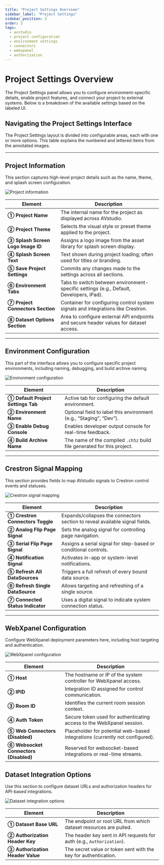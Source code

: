 ```yaml
---
title: "Project Settings Overview"
sidebar_label: "Project Settings"
sidebar_position: 3
order: 3
tags:
  - avstudio
  - project configuration
  - environment settings
  - connectors
  - webxpanel
  - authorization
---
```


# Project Settings Overview

The Project Settings panel allows you to configure environment-specific details, enable project features, and connect your project to external systems. Below is a breakdown of the available settings based on the labeled UI.

## Navigating the Project Settings Interface

The Project Settings layout is divided into configurable areas, each with one or more options. This table explains the numbered and lettered items from the annotated images.

---

## Project Information

This section captures high-level project details such as the name, theme, and splash screen configuration.

![Project information](./img/project-information.png)

| Element                           | Description                                                                             |
| --------------------------------- | --------------------------------------------------------------------------------------- |
| **① Project Name**                | The internal name for the project as displayed across AVstudio.                         |
| **② Project Theme**               | Selects the visual style or preset theme applied to the project.                        |
| **③ Splash Screen Logo Image ID** | Assigns a logo image from the asset library for splash screen display.                  |
| **④ Splash Screen Text**          | Text shown during project loading; often used for titles or branding.                   |
| **⑤ Save Project Settings**       | Commits any changes made to the settings across all sections.                           |
| **⑥ Environment Tabs**            | Tabs to switch between environment-specific settings (e.g., Default, Developers, iPad). |
| **⑦ Project Connectors Section**  | Container for configuring control system signals and integrations like Crestron.        |
| **⑧ Dataset Options Section**     | Area to configure external API endpoints and secure header values for dataset access.   |


---

## Environment Configuration

This part of the interface allows you to configure specific project environments, including naming, debugging, and build archive naming.

![Environment configuration](./img/environment-configuration.png)

| Element | Description |
|---------|-------------|
| **① Default Project Settings Tab** | Active tab for configuring the default environment. |
| **② Environment Name** | Optional field to label this environment (e.g., “Staging”, “Dev”). |
| **③ Enable Debug Console** | Enables developer output console for real-time feedback. |
| **④ Build Archive Name** | The name of the compiled `.ch5z` build file generated for this project. |

---

## Crestron Signal Mapping

This section provides fields to map AVstudio signals to Crestron control events and statuses.

![Crestron signal mapping](./img/crestron-signal-mapping.png)

| Element | Description |
|---------|-------------|
| **① Crestron Connectors Toggle** | Expands/collapses the connectors section to reveal available signal fields. |
| **② Analog Flip Page Signal** | Sets the analog signal for controlling page navigation. |
| **③ Serial Flip Page Signal** | Assigns a serial signal for step-based or conditional controls. |
| **④ Notification Signal** | Activates in-app or system-level notifications. |
| **⑤ Refresh All DataSources** | Triggers a full refresh of every bound data source. |
| **⑥ Refresh Single DataSource** | Allows targeting and refreshing of a single source. |
| **⑦ Connected Status Indicator** | Uses a digital signal to indicate system connection status. |

---

## WebXpanel Configuration

Configure WebXpanel deployment parameters here, including host targeting and authentication.

![WebXpanel configuration](./img/webxpanel-configuration.png)

| Element | Description |
|---------|-------------|
| **① Host** | The hostname or IP of the system controller for WebXpanel access. |
| **② IPID** | Integration ID assigned for control communication. |
| **③ Room ID** | Identifies the current room session context. |
| **④ Auth Token** | Secure token used for authenticating access to the WebXpanel session. |
| **⑤ Web Connectors (Disabled)** | Placeholder for potential web-based integrations (currently not configured). |
| **⑥ Websocket Connectors (Disabled)** | Reserved for websocket-based integrations or real-time streams. |



## Dataset Integration Options

Use this section to configure dataset URLs and authorization headers for API-based integrations.

![Dataset integration options](./img/dataset-integration-options.png) 

| Element | Description |
|---------|-------------|
| **① Dataset Base URL** | The endpoint or root URL from which dataset resources are pulled. |
| **② Authorization Header Key** | The header key sent in API requests for auth (e.g., `Authorization`). |
| **③ Authorization Header Value** | The secret value or token sent with the key for authentication. |

